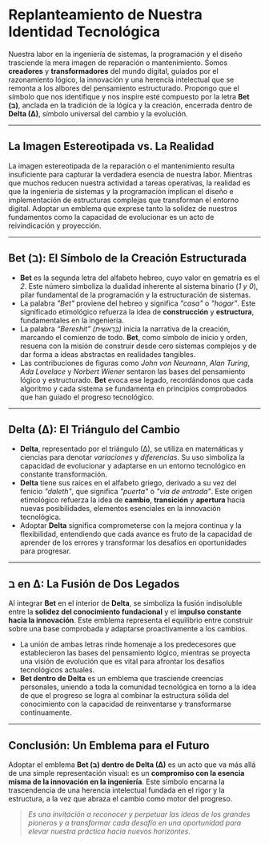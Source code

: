 # **Replanteamiento de Nuestra Identidad Tecnológica**  

Nuestra labor en la ingeniería de sistemas, la programación y el diseño trasciende la mera imagen de reparación o mantenimiento. Somos **creadores** y **transformadores** del mundo digital, guiados por el razonamiento lógico, la innovación y una herencia intelectual que se remonta a los albores del pensamiento estructurado. Propongo que el símbolo que nos identifique y nos inspire esté compuesto por la letra **Bet (ב)**, anclada en la tradición de la lógica y la creación, encerrada dentro de **Delta (∆)**, símbolo universal del cambio y la evolución.  

---

## **La Imagen Estereotipada vs. La Realidad**  
La imagen estereotipada de la reparación o el mantenimiento resulta insuficiente para capturar la verdadera esencia de nuestra labor. Mientras que muchos reducen nuestra actividad a tareas operativas, la realidad es que la ingeniería de sistemas y la programación implican el diseño e implementación de estructuras complejas que transforman el entorno digital. Adoptar un emblema que exprese tanto la solidez de nuestros fundamentos como la capacidad de evolucionar es un acto de reivindicación y proyección.  

---

## **Bet (ב): El Símbolo de la Creación Estructurada**  
- **Bet** es la segunda letra del alfabeto hebreo, cuyo valor en gematría es el _2_. Este número simboliza la dualidad inherente al sistema binario (_1 y 0_), pilar fundamental de la programación y la estructuración de sistemas.  
- La palabra _"Bet"_ proviene del hebreo y significa _"casa"_ o _"hogar"_. Este significado etimológico refuerza la idea de **construcción** y **estructura**, fundamentales en la ingeniería.  
- La palabra _“Bereshit” (בְּרֵאשִׁית)_ inicia la narrativa de la creación, marcando el comienzo de todo. **Bet**, como símbolo de inicio y orden, resuena con la misión de construir desde cero sistemas complejos y de dar forma a ideas abstractas en realidades tangibles.  
- Las contribuciones de figuras como _John von Neumann_, _Alan Turing_, _Ada Lovelace_ y _Norbert Wiener_ sentaron las bases del pensamiento lógico y estructurado. **Bet** evoca ese legado, recordándonos que cada algoritmo y cada sistema se fundamenta en principios comprobados que han guiado el progreso tecnológico.  

---

## **Delta (∆): El Triángulo del Cambio**  
- **Delta**, representado por el triángulo (∆), se utiliza en matemáticas y ciencias para denotar _variaciones_ y _diferencias_. Su uso simboliza la capacidad de evolucionar y adaptarse en un entorno tecnológico en constante transformación.  
- **Delta** tiene sus raíces en el alfabeto griego, derivado a su vez del fenicio _"daleth"_, que significa _"puerta"_ o _"vía de entrada"_. Este origen etimológico refuerza la idea de **cambio**, **transición** y **apertura** hacia nuevas posibilidades, elementos esenciales en la innovación tecnológica.  
- Adoptar **Delta** significa comprometerse con la mejora continua y la flexibilidad, entendiendo que cada avance es fruto de la capacidad de aprender de los errores y transformar los desafíos en oportunidades para progresar.  

---

## **ב en ∆: La Fusión de Dos Legados**  
Al integrar **Bet** en el interior de **Delta**, se simboliza la fusión indisoluble entre la **solidez del conocimiento fundacional** y el **impulso constante hacia la innovación**. Este emblema representa el equilibrio entre construir sobre una base comprobada y adaptarse proactivamente a los cambios.  

- La unión de ambas letras rinde homenaje a los predecesores que establecieron las bases del pensamiento lógico, mientras se proyecta una visión de evolución que es vital para afrontar los desafíos tecnológicos actuales.  
- **Bet dentro de Delta** es un emblema que trasciende creencias personales, uniendo a toda la comunidad tecnológica en torno a la idea de que el progreso se logra al combinar la estructura sólida del conocimiento con la capacidad de reinventarse y transformarse continuamente.  

---

## **Conclusión: Un Emblema para el Futuro**  
Adoptar el emblema **Bet (ב) dentro de Delta (∆)** es un acto que va más allá de una simple representación visual: es un **compromiso con la esencia misma de la innovación en la ingeniería**. Este símbolo encarna la trascendencia de una herencia intelectual fundada en el rigor y la estructura, a la vez que abraza el cambio como motor del progreso.  

> *Es una invitación a reconocer y perpetuar las ideas de los grandes pioneros y a transformar cada desafío en una oportunidad para elevar nuestra práctica hacia nuevos horizontes.*  
